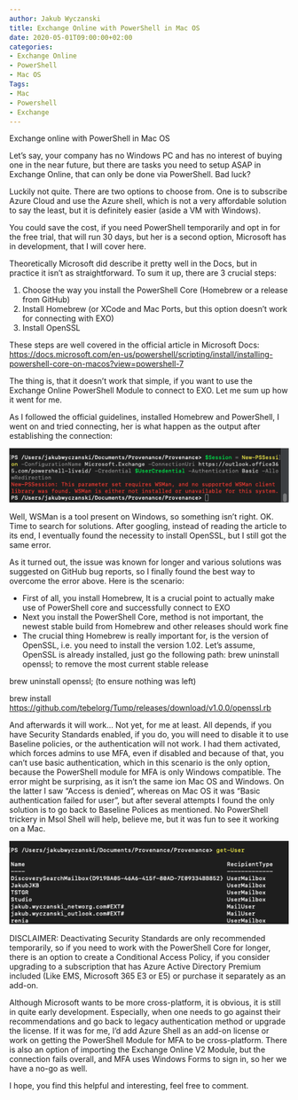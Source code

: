 ```yaml
---
author: Jakub Wyczanski
title: Exchange Online with PowerShell in Mac OS
date: 2020-05-01T09:00:00+02:00
categories: 
- Exchange Online
- PowerShell
- Mac OS
Tags:
- Mac
- Powershell
- Exchange
---
```


Exchange online with PowerShell in Mac OS

Let’s say, your company has no Windows PC and has no interest of buying one in the near future, but there are tasks you need to setup ASAP in Exchange Online, that can only be done via PowerShell. Bad luck?

Luckily not quite. There are two options to choose from. One is to subscribe Azure Cloud and use the Azure shell, which is not a very affordable solution to say the least, but it is definitely easier (aside a VM with Windows).

You could save the cost, if you need PowerShell temporarily and opt in for the free trial, that will run 30 days, but her is a second option, Microsoft has in development, that I will cover here.

Theoretically Microsoft did describe it pretty well in the Docs, but in practice it isn’t as straightforward. To sum it up, there are 3 crucial steps:

1. Choose the way you install the PowerShell Core (Homebrew or a release from GitHub)
2. Install Homebrew (or XCode and Mac Ports, but this option doesn’t work for connecting with EXO)
3. Install OpenSSL

These steps are well covered in the official article in Microsoft Docs:
https://docs.microsoft.com/en-us/powershell/scripting/install/installing-powershell-core-on-macos?view=powershell-7

The thing is, that it doesn’t work that simple, if you want to use the Exchange Online PowerShell Module to connect to EXO. Let me sum up how it went for me.

As I followed the official guidelines, installed Homebrew and PowerShell, I went on and tried connecting, her is what happen as the output after establishing the connection:

 ![Screenshot 1](/uploads/2020/04/EXO_Powershell_Mac_Error.png)

Well, WSMan is a tool present on Windows, so something isn’t right. OK. Time to search for solutions. After googling, instead of reading the article to its end, I eventually found the necessity to install OpenSSL, but I still got the same error. 

As it turned out, the issue was known for longer and various solutions was suggested on GitHub bug reports, so I finally found the best way to overcome the error above. Here is the scenario:

-	First of all, you install Homebrew, It is a crucial point to actually make use of PowerShell core and successfully connect to EXO
-	Next you install the PowerShell Core, method is not important, the newest stable build from Homebrew and other releases should work fine
-	The crucial thing Homebrew is really important for, is the version of OpenSSL, i.e. you need to install the version 1.02. Let’s assume, OpenSSL is already installed, just go the following path:
brew uninstall openssl; to remove the most current stable release

brew uninstall openssl; (to ensure nothing was left)

brew install https://github.com/tebelorg/Tump/releases/download/v1.0.0/openssl.rb

And afterwards it will work… Not yet, for me at least. 
All depends, if you have Security Standards enabled, if you do, you will need to disable it to use Baseline policies, or the authentication will not work. I had them activated, which forces admins to use MFA, even if disabled and because of that, you can’t use basic authentication, which in this scenario is the only option, because the PowerShell module for MFA is only Windows compatible. 
The error might be surprising, as it isn’t the same ion Mac OS and Windows. On the latter I saw “Access is denied”, whereas on Mac OS it was “Basic authentication failed for user”, but after several attempts I found the only solution is to go back to Baseline Polices as mentioned. No PowerShell trickery in Msol Shell will help, believe me, but it was fun to see it working on a Mac.

 ![Screenshot 2](/uploads/2020/04/EXO_PowerShell_Mac_working.png)

DISCLAIMER: Deactivating Security Standards are only recommended temporarily, so if you need to work with the PowerShell Core for longer, there is an option to create a Conditional Access Policy, if you consider upgrading to a subscription that has Azure Active Directory Premium included (Like EMS, Microsoft 365 E3 or E5) or purchase it separately as an add-on.

Although Microsoft wants to be more cross-platform, it is obvious, it is still in quite early development. Especially, when one needs to go against their recommendations and go back to legacy authentication method or upgrade the license. If it was for me, I’d add Azure Shell as an add-on license or work on getting the PowerShell Module for MFA to be cross-platform. There is also an option of importing the Exchange Online V2 Module, but the connection fails overall, and MFA uses Windows Forms to sign in, so her we have a no-go as well.

I hope, you find this helpful and interesting, feel free to comment.
